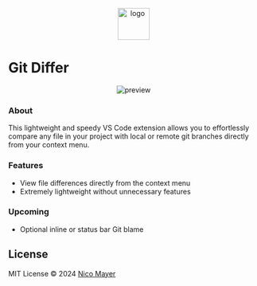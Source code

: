 <p align="center">
<img src="https://raw.githubusercontent.com/Nico-Mayer/git-differ/main/public/logo.png" alt="logo" heigh="64" width="64" />
<h1>Git Differ</h1>
</p>

<p align='center'>
  <img src="https://raw.githubusercontent.com/Nico-Mayer/git-differ/main/public/showcase.gif" alt='preview'>
</p>

### About

This lightweight and speedy VS Code extension allows you to effortlessly compare any file in your project with local or remote git branches directly from your context menu.

### Features

- View file differences directly from the context menu
- Extremely lightweight without unnecessary features

### Upcoming

- Optional inline or status bar Git blame

## License

MIT License © 2024 [Nico Mayer](https://github.com/nico-mayer)
